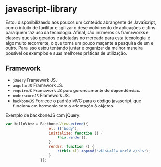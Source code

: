 # javascript-library

Estou disponibilizando aos poucos um conteúdo abrangente de JavaScript, com o intuito de facilitar e agilizar o desenvolvimento de aplicações e afins para quem faz uso da tecnologia. Afinal, são inúmeros os frameworks e classes que são gerados e adotadas no mercado para esta tecnologia, é algo muito recorrente, o que torna um pouco maçante a pesquisa de um e outro.
Para isso estou tentando juntar e organizar da melhor maneira possível os exemplos e suas melhores práticas de utilização.

## Framework

* `jQuery` Framework JS.
* `angularJS` Framework JS.
* `requireJS` Framework JS para gerenciamento de dependências.
* `underscoreJS` Framework JS.
* `backboneJS` Fornece o padrão MVC para o código javascript, que funciona em harmonia com a orientação à objetos.

Exemplo de backboneJS com jQuery:

```javascript
var HelloView = Backbone.View.extend({
                    el: $('body'),
                    initialize: function () {
                        this.render();
                    },
                    render: function () {
                        $(this.el).append("<h1>Hello World!</h1>");
                    }
                });
```